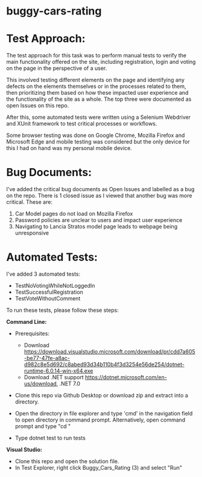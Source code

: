 # buggy-cars-rating

# Test Approach:

The test approach for this task was to perform manual tests to verify the main functionality offered on the site, including registration, login and voting on the page in the perspective of a user.

This involved testing different elements on the page and identifying any defects on the elements themselves or in the processes related to them, then prioritizing them based on how  these impacted user experience and the functionality of the site as a whole.  The top three were documented as open Issues on this repo.

After this, some automated tests were written using a Selenium Webdriver and XUnit framework to test critical processes or workflows.

Some browser testing was done on Google Chrome, Mozilla Firefox and Microsoft Edge and mobile testing was considered but the only device for this I had on hand was my personal mobile device.

# Bug Documents:

I've added the critical bug documents as Open Issues and labelled as a bug on the repo.  There is 1 closed issue as I viewed that another bug was more critical.  These are:
  1) Car Model pages do not load on Mozilla Firefox 
  2) Password policies are unclear to users and impact user experience
  3) Navigating to Lancia Stratos model page leads to webpage being unresponsive
  
  # Automated Tests:
  
  I've added 3 automated tests:
  * TestNoVotingWhileNotLoggedIn
  * TestSuccessfulRegistration
  * TestVoteWithoutComment

To run these tests, please follow these steps:

**Command Line:**

* Prerequisites:
   * Download https://download.visualstudio.microsoft.com/download/pr/cdd7a605-be77-47fe-a8ac-d982c8e5d692/c8abed93d34b110b4f3d3254e56de254/dotnet-runtime-6.0.14-win-x64.exe
   * Download .NET support https://dotnet.microsoft.com/en-us/download, .NET 7.0
  

* Clone this repo via Github Desktop or download zip and extract into a directory.
* Open the directory in file explorer and type 'cmd' in the navigation field to open directory in command prompt.  Alternatively, open command prompt and type "cd <DIRPATH>"
* Type dotnet test to run tests
  
**Visual Studio:**
  * Clone this repo and open the solution file.
  * In Test Explorer, right click Buggy_Cars_Rating (3) and select "Run"
  
  
